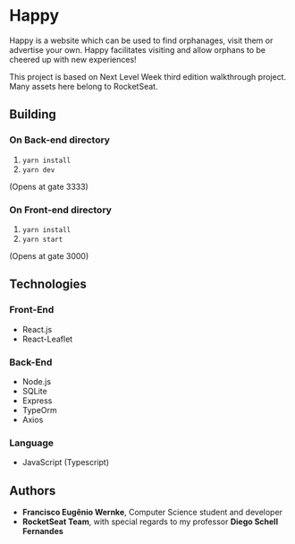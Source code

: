 # Happy
Happy is a website which can be used to find orphanages, visit them or advertise your own. Happy facilitates visiting and allow orphans to be cheered up with new experiences!

This project is based on Next Level Week third edition walkthrough project. Many assets here belong to RocketSeat.

## Building

### On Back-end directory
1. `yarn install`
2. `yarn dev`

(Opens at gate 3333)

### On Front-end directory
1. `yarn install`
2. `yarn start`

(Opens at gate 3000)

## Technologies

### Front-End
- React.js
- React-Leaflet

### Back-End
- Node.js
- SQLite
- Express
- TypeOrm
- Axios

### Language
- JavaScript (Typescript)

## Authors
- **Francisco Eugênio Wernke**, Computer Science student and developer
- **RocketSeat Team**, with special regards to my professor **Diego Schell Fernandes**

